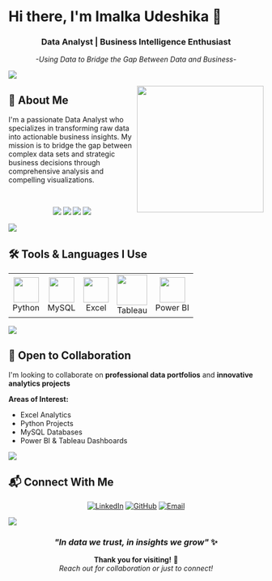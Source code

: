 

# Hi there, I'm Imalka Udeshika 👋

<div align="center">

### Data Analyst | Business Intelligence Enthusiast

*-Using Data to Bridge the Gap Between Data and Business-*

</div>

<img src="https://user-images.githubusercontent.com/73097560/115834477-dbab4500-a447-11eb-908a-139a6edaec5c.gif">


<picture> <img align="right" src="https://github.com/7oSkaaa/7oSkaaa/blob/main/Images/Right_Side.gif?raw=true" width = 250px></picture>

## 💼 About Me

I'm a passionate Data Analyst who specializes in transforming raw data into actionable business insights. My mission is to bridge the gap between complex data sets and strategic business decisions through comprehensive analysis and compelling visualizations.

 <br> 
 <p align="center">
<img src="https://img.shields.io/badge/Age-24-blue" />
  <img src="https://img.shields.io/badge/Focus-Data%20Analyst-blue" />
  <img src="https://img.shields.io/badge/Lives-Sri%20Lanka-blue" />
  <img src="https://img.shields.io/badge/Languages-English%20%26%20Sinhala-blue" />
</p>
<img src="https://user-images.githubusercontent.com/73097560/115834477-dbab4500-a447-11eb-908a-139a6edaec5c.gif">

## 🛠️ Tools & Languages I Use

<table>
  <tr>
    <td align="center">
      <img src="https://cdn.jsdelivr.net/gh/devicons/devicon/icons/python/python-original.svg" width="50" /> <br>Python
    </td>
    <td align="center">
      <img src="https://cdn.jsdelivr.net/gh/devicons/devicon/icons/mysql/mysql-original.svg" width="50" /> <br>MySQL
    </td>
    <td align="center">
      <img src="https://upload.wikimedia.org/wikipedia/commons/e/e3/Microsoft_Office_Excel_%282019%E2%80%932025%29.svg" width="50" /> <br>Excel
    </td>
    <td align="center">
      <img src="https://logos-world.net/wp-content/uploads/2021/10/Tableau-Logo.png" width="60" /> <br>Tableau
    </td>
    <td align="center">
      <img src="https://upload.wikimedia.org/wikipedia/commons/c/cf/New_Power_BI_Logo.svg" width="50" /> <br>Power BI
    </td>
  </tr>
</table>

<img src="https://user-images.githubusercontent.com/73097560/115834477-dbab4500-a447-11eb-908a-139a6edaec5c.gif">


## 🤝 Open to Collaboration

I'm looking to collaborate on **professional data portfolios** and **innovative analytics projects**

**Areas of Interest:**
- Excel Analytics
- Python Projects
- MySQL Databases 
- Power BI & Tableau Dashboards

<img src="https://user-images.githubusercontent.com/73097560/115834477-dbab4500-a447-11eb-908a-139a6edaec5c.gif">

## 📬 Connect With Me

<div align="center">

[![LinkedIn](https://img.shields.io/badge/LinkedIn-0077B5?style=for-the-badge&logo=linkedin&logoColor=white)](https://www.linkedin.com/in/imalkaudeshika)
[![GitHub](https://img.shields.io/badge/GitHub-100000?style=for-the-badge&logo=github&logoColor=white)](https://github.com/Imalka-udeshika)
[![Email](https://img.shields.io/badge/Email-D14836?style=for-the-badge&logo=gmail&logoColor=white)](mailto:imalkaudeshika2@gmail.com)

</div>

<img src="https://user-images.githubusercontent.com/73097560/115834477-dbab4500-a447-11eb-908a-139a6edaec5c.gif">

<div align="center">

### *"In data we trust, in insights we grow"* ✨
<p align="center">
  <b>Thank you for visiting!</b> 🌟 <br>
  <i>Reach out for collaboration or just to connect!</i>
</p>

</div>







